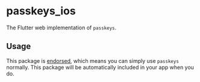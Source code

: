 # passkeys_ios

The Flutter web implementation of `passkeys`.

## Usage

This package is [endorsed][endorsed_link], which means you can simply use `passkeys`
normally. This package will be automatically included in your app when you do.

[endorsed_link]: https://flutter.dev/docs/development/packages-and-plugins/developing-packages#endorsed-federated-plugin
